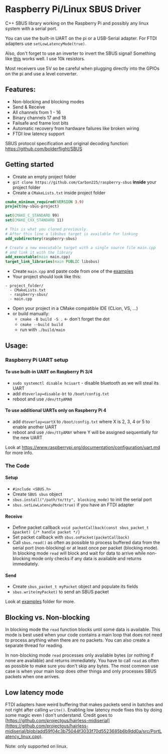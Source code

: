 # Raspberry Pi/Linux SBUS Driver
C++ SBUS library working on the Raspberry Pi and possibly any linux system with a serial port.

You can use the built-in UART on the pi or a USB-Serial adapter.
For FTDI adapters use `setLowLatencyMode(true)`.

Also, don't forget to use an inverter to invert the SBUS signal!
Something like [this](https://electronicspost.com/explain-the-logic-not-gate-or-inverter-and-its-operation-with-truth-table/) works well. I use 10k resistors.

Most receivers use 5V so be careful when plugging directly into the GPIOs on the pi and use a level converter.

## Features:
- Non-blocking and blocking modes
- Send & Receive
- All channels from 1 - 16
- Binary channels 17 and 18
- Failsafe and frame lost bits
- Automatic recovery from hardware failures like broken wiring
- FTDI low latency support

SBUS protocol specification and original decoding function: https://github.com/bolderflight/SBUS

## Getting started
- Create an empty project folder
- `git clone https://github.com/Carbon225/raspberry-sbus` **inside** your project folder
- Create a `CMakeLists.txt` inside project folder
```cmake
cmake_minimum_required(VERSION 3.9)
project(my-sbus-project)

set(CMAKE_C_STANDARD 99)
set(CMAKE_CXX_STANDARD 11)

# This is what you cloned previously.
# After this line a libsbus target is available for linking
add_subdirectory(raspberry-sbus)

# Create a new executable target with a single source file main.cpp
# and link it with the library
add_executable(main main.cpp)
target_link_libraries(main PUBLIC libsbus)
```
- Create `main.cpp` and paste code from one of the [examples](examples)
- Your project should look like this:
```
- project_folder/
  - CMakeLists.txt
  - raspberry-sbus/
  - main.cpp
```
- Open your project in a CMake compatible IDE (CLion, VS, ...)
- or build manually:
  - `cmake -B build -S .` <- don't forget the dot
  - `cmake --build build`
  - run with `./build/main`

## Usage:
### Raspberry Pi UART setup
#### To use built-in UART on Raspberry Pi 3/4
- `sudo systemctl disable hciuart` - disable bluetooth as we will steal its UART
- add `dtoverlay=disable-bt` to `/boot/config.txt`
- reboot and use `/dev/ttyAMA0`
#### To use additional UARTs only on Raspberry Pi 4
- add `dtoverlay=uartX` to `/boot/config.txt` where X is 2, 3, 4 or 5 to enable another UART
- reboot and use `/dev/ttyAMAY` where Y will be assigned sequentially for the new UART

Look at https://www.raspberrypi.org/documentation/configuration/uart.md for more info.

### The Code
#### Setup
- `#include <SBUS.h>`
- Create `SBUS sbus` object
- `sbus.install("/path/to/tty", blocking_mode)` to init the serial port
- `sbus.setLowLatencyMode(true)` if you have an FTDI adapter
#### Receive
- Define packet callback `void packetCallback(const sbus_packet_t &packet) {/* handle packet */}`
- Set packet callback with `sbus.onPacket(packetCallback)`
- Call `sbus.read()` as often as possible to process buffered data from the serial port (non-blocking) or at least once per packet (blocking mode).
In blocking mode `read` will block and wait for data to arrive while non-blocking mode only checks if any data is available and returns immediately.
#### Send
- Create `sbus_packet_t myPacket` object and populate its fields
- `sbus.write(myPacket)` to send an SBUS packet

Look at [examples](examples) folder for more.

## Blocking vs. Non-blocking
In blocking mode the `read` function blocks until some data is available.
This mode is best used when your code contains a main loop that does not need to process anything when there are no packets.
You can also create a separate thread for reading.

In non-blocking mode `read` processes only available bytes (or nothing if none are available) and returns immediately.
You have to call `read` as often as possible to make sure you don't skip any bytes.
The most common use case is when your main loop does other things and only processes SBUS packets when one arrives.

## Low latency mode
FTDI adapters have weird buffering that makes packets send in batches and not right after calling `write()`.
Enabling low latency mode fixes this by doing some magic even I don't understand.
Credit goes to [https://github.com/projectgus/hairless-midiserial](https://github.com/projectgus/hairless-midiserial/blob/add59f04c3b75044f3033f70d5523685b6b9dd0a/src/PortLatency_linux.cpp).

Note: only supported on linux.
